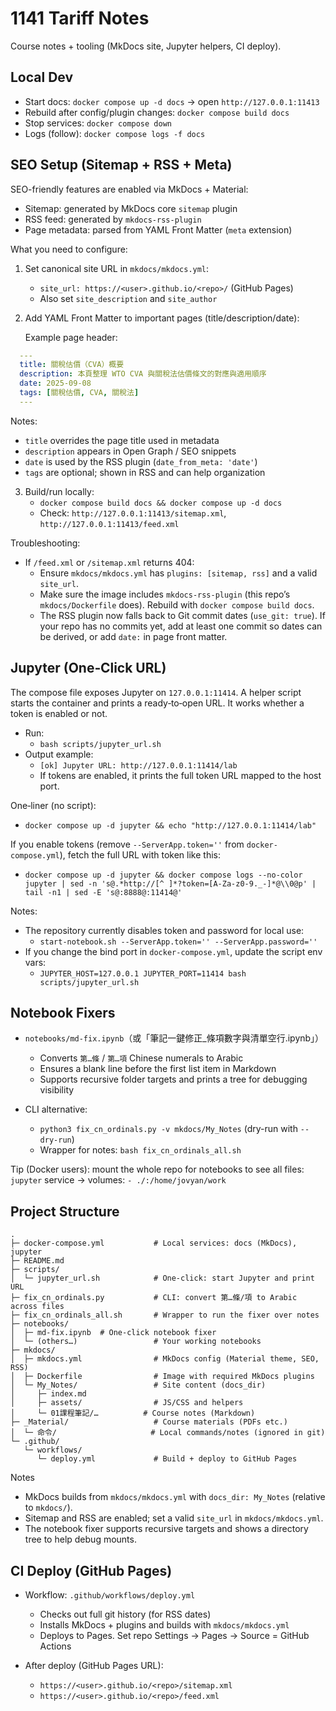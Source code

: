# 1141 Tariff Notes

Course notes + tooling (MkDocs site, Jupyter helpers, CI deploy).

## Local Dev

- Start docs: `docker compose up -d docs` → open `http://127.0.0.1:11413`
- Rebuild after config/plugin changes: `docker compose build docs`
- Stop services: `docker compose down`
- Logs (follow): `docker compose logs -f docs`

## SEO Setup (Sitemap + RSS + Meta)

SEO-friendly features are enabled via MkDocs + Material:

- Sitemap: generated by MkDocs core `sitemap` plugin
- RSS feed: generated by `mkdocs-rss-plugin`
- Page metadata: parsed from YAML Front Matter (`meta` extension)

What you need to configure:

1) Set canonical site URL in `mkdocs/mkdocs.yml`:
   - `site_url: https://<user>.github.io/<repo>/` (GitHub Pages)
   - Also set `site_description` and `site_author`

2) Add YAML Front Matter to important pages (title/description/date):

   Example page header:

  ```yaml
    ---
    title: 關稅估價（CVA）概要
    description: 本頁整理 WTO CVA 與關稅法估價條文的對應與適用順序
    date: 2025-09-08
    tags: [關稅估價, CVA, 關稅法]
    ---
  ```

   Notes:
   - `title` overrides the page title used in metadata
   - `description` appears in Open Graph / SEO snippets
   - `date` is used by the RSS plugin (`date_from_meta: 'date'`)
   - `tags` are optional; shown in RSS and can help organization

3) Build/run locally:
   - `docker compose build docs && docker compose up -d docs`
   - Check: `http://127.0.0.1:11413/sitemap.xml`, `http://127.0.0.1:11413/feed.xml`

Troubleshooting:
- If `/feed.xml` or `/sitemap.xml` returns 404:
  - Ensure `mkdocs/mkdocs.yml` has `plugins: [sitemap, rss]` and a valid `site_url`.
  - Make sure the image includes `mkdocs-rss-plugin` (this repo’s `mkdocs/Dockerfile` does). Rebuild with `docker compose build docs`.
  - The RSS plugin now falls back to Git commit dates (`use_git: true`). If your repo has no commits yet, add at least one commit so dates can be derived, or add `date:` in page front matter.

## Jupyter (One‑Click URL)

The compose file exposes Jupyter on `127.0.0.1:11414`. A helper script starts the
container and prints a ready‑to‑open URL. It works whether a token is enabled or not.

- Run:
  - `bash scripts/jupyter_url.sh`
- Output example:
  - `[ok] Jupyter URL: http://127.0.0.1:11414/lab`
  - If tokens are enabled, it prints the full token URL mapped to the host port.

One‑liner (no script):
- `docker compose up -d jupyter && echo "http://127.0.0.1:11414/lab"`

If you enable tokens (remove `--ServerApp.token=''` from `docker-compose.yml`), fetch the
full URL with token like this:
- `docker compose up -d jupyter && docker compose logs --no-color jupyter | sed -n 's@.*http://[^ ]*?token=[A-Za-z0-9._-]*@\\0@p' | tail -n1 | sed -E 's@:8888@:11414@'`

Notes:
- The repository currently disables token and password for local use:
  - `start-notebook.sh --ServerApp.token='' --ServerApp.password=''`
- If you change the bind port in `docker-compose.yml`, update the script env vars:
  - `JUPYTER_HOST=127.0.0.1 JUPYTER_PORT=11414 bash scripts/jupyter_url.sh`

## Notebook Fixers

- `notebooks/md-fix.ipynb`（或「筆記一鍵修正_條項數字與清單空行.ipynb」）
  - Converts `第…條` / `第…項` Chinese numerals to Arabic
  - Ensures a blank line before the first list item in Markdown
  - Supports recursive folder targets and prints a tree for debugging visibility

- CLI alternative:
  - `python3 fix_cn_ordinals.py -v mkdocs/My_Notes` (dry-run with `--dry-run`)
  - Wrapper for notes: `bash fix_cn_ordinals_all.sh`

Tip (Docker users): mount the whole repo for notebooks to see all files:
`jupyter` service → volumes: `- ./:/home/jovyan/work`

## Project Structure

```text
.
├─ docker-compose.yml           # Local services: docs (MkDocs), jupyter
├─ README.md
├─ scripts/
│  └─ jupyter_url.sh            # One‑click: start Jupyter and print URL
├─ fix_cn_ordinals.py           # CLI: convert 第…條/項 to Arabic across files
├─ fix_cn_ordinals_all.sh       # Wrapper to run the fixer over notes
├─ notebooks/
│  ├─ md-fix.ipynb  # One‑click notebook fixer
│  └─ (others…)                 # Your working notebooks
├─ mkdocs/
│  ├─ mkdocs.yml                # MkDocs config (Material theme, SEO, RSS)
│  ├─ Dockerfile                # Image with required MkDocs plugins
│  └─ My_Notes/                 # Site content (docs_dir)
│     ├─ index.md
│     ├─ assets/                # JS/CSS and helpers
│     └─ 01課程筆記/…          # Course notes (Markdown)
├─ _Material/                   # Course materials (PDFs etc.)
│  └─ 命令/                     # Local commands/notes (ignored in git)
└─ .github/
   └─ workflows/
      └─ deploy.yml             # Build + deploy to GitHub Pages
```

Notes
- MkDocs builds from `mkdocs/mkdocs.yml` with `docs_dir: My_Notes` (relative to `mkdocs/`).
- Sitemap and RSS are enabled; set a valid `site_url` in `mkdocs/mkdocs.yml`.
- The notebook fixer supports recursive targets and shows a directory tree to help debug mounts.

## CI Deploy (GitHub Pages)

- Workflow: `.github/workflows/deploy.yml`
  - Checks out full git history (for RSS dates)
  - Installs MkDocs + plugins and builds with `mkdocs/mkdocs.yml`
  - Deploys to Pages. Set repo Settings → Pages → Source = GitHub Actions

- After deploy (GitHub Pages URL):
  - `https://<user>.github.io/<repo>/sitemap.xml`
  - `https://<user>.github.io/<repo>/feed.xml`
